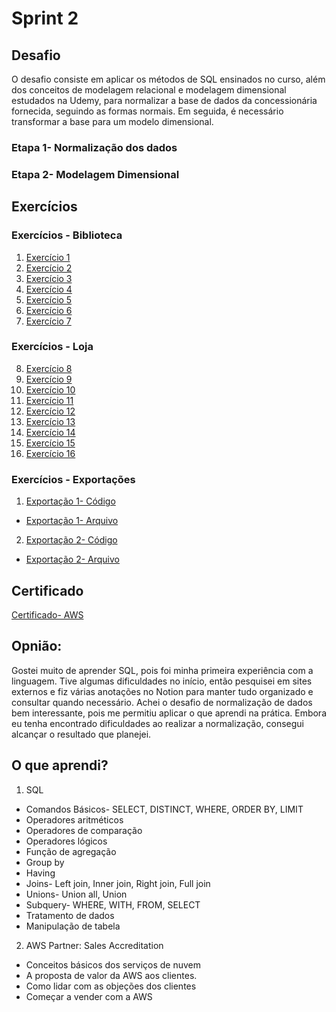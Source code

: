 # Sprint 2
## Desafio
O desafio consiste em aplicar os métodos de SQL ensinados no curso, além dos conceitos de modelagem relacional e modelagem dimensional estudados na Udemy, para normalizar a base de dados da concessionária fornecida, seguindo as formas normais. Em seguida, é necessário transformar a base para um modelo dimensional.

### Etapa 1- Normalização dos dados

### Etapa 2- Modelagem Dimensional

## Exercícios 
### Exercícios - Biblioteca 
1. [Exercício 1](https://github.com/Rafaapsantos/CompassUol_Programa_de_bolsas/blob/main/Sprint%202/Exercicios/exercicio01_biblioteca.sql)
2. [Exercício 2](https://github.com/Rafaapsantos/CompassUol_Programa_de_bolsas/blob/main/Sprint%202/Exercicios/exercicio02_biblioteca.sql)
3. [Exercício 3](https://github.com/Rafaapsantos/CompassUol_Programa_de_bolsas/blob/main/Sprint%202/Exercicios/exercicio03_biblioteca.sql)
4. [Exercício 4](https://github.com/Rafaapsantos/CompassUol_Programa_de_bolsas/blob/main/Sprint%202/Exercicios/exercicio04_biblioteca.sql)
5. [Exercício 5](https://github.com/Rafaapsantos/CompassUol_Programa_de_bolsas/blob/main/Sprint%202/Exercicios/exercicio05_biblioteca.sql)
6. [Exercício 6](https://github.com/Rafaapsantos/CompassUol_Programa_de_bolsas/blob/main/Sprint%202/Exercicios/exercicio06_biblioteca.sql)
7. [Exercício 7](https://github.com/Rafaapsantos/CompassUol_Programa_de_bolsas/blob/main/Sprint%202/Exercicios/exercicio07_biblioteca.sql)
    

### Exercícios - Loja
8. [Exercício 8](https://github.com/Rafaapsantos/CompassUol_Programa_de_bolsas/blob/main/Sprint%202/Exercicios/exercicio08_loja.sql)
9. [Exercício 9](https://github.com/Rafaapsantos/CompassUol_Programa_de_bolsas/blob/main/Sprint%202/Exercicios/exercicio09_loja.sql)
10. [Exercício 10](https://github.com/Rafaapsantos/CompassUol_Programa_de_bolsas/blob/main/Sprint%202/Exercicios/exercicio10_loja.sql)
11. [Exercício 11](https://github.com/Rafaapsantos/CompassUol_Programa_de_bolsas/blob/main/Sprint%202/Exercicios/exercicio11_loja.sql)
12. [Exercício 12](https://github.com/Rafaapsantos/CompassUol_Programa_de_bolsas/blob/main/Sprint%202/Exercicios/exercicio12_loja.sql)
13. [Exercício 13](https://github.com/Rafaapsantos/CompassUol_Programa_de_bolsas/blob/main/Sprint%202/Exercicios/exercicio13_loja.sql)
14. [Exercício 14](https://github.com/Rafaapsantos/CompassUol_Programa_de_bolsas/blob/main/Sprint%202/Exercicios/exercicio14_loja.sql)
15. [Exercício 15](https://github.com/Rafaapsantos/CompassUol_Programa_de_bolsas/blob/main/Sprint%202/Exercicios/exercicio15_loja.sql)
16. [Exercício 16](https://github.com/Rafaapsantos/CompassUol_Programa_de_bolsas/blob/main/Sprint%202/Exercicios/exercicio16_loja.sql)

### Exercícios - Exportações 
1. [Exportação 1- Código](https://github.com/Rafaapsantos/CompassUol_Programa_de_bolsas/blob/main/Sprint%202/Exercicios/exportacao_exercicio1.sql)
* [Exportação 1- Arquivo](https://github.com/Rafaapsantos/CompassUol_Programa_de_bolsas/blob/main/Sprint%202/Exercicios/10_Livros_Mais_Caros.csv)
2. [Exportação 2- Código](https://github.com/Rafaapsantos/CompassUol_Programa_de_bolsas/blob/main/Sprint%202/Exercicios/exportacao_exercicio2.sql)
* [Exportação 2- Arquivo](https://github.com/Rafaapsantos/CompassUol_Programa_de_bolsas/blob/main/Sprint%202/Exercicios/5_Editoras_Mais_Publicacoes.csv)

## Certificado 
[Certificado- AWS](https://github.com/Rafaapsantos/CompassUol_Programa_de_bolsas/tree/main/Sprint%202/Certificados)

## Opnião:
Gostei muito de aprender SQL, pois foi minha primeira experiência com a linguagem. Tive algumas dificuldades no início, então pesquisei em sites externos e fiz várias anotações no Notion para manter tudo organizado e consultar quando necessário. Achei o desafio de normalização de dados bem interessante, pois me permitiu aplicar o que aprendi na prática. Embora eu tenha encontrado dificuldades ao realizar a normalização, consegui alcançar o resultado que planejei.

## O que aprendi?
1. SQL
* Comandos Básicos- SELECT, DISTINCT, WHERE, ORDER BY, LIMIT 
* Operadores aritméticos
* Operadores de comparação
* Operadores lógicos
* Função de agregação
* Group by 
* Having
* Joins- Left join, Inner join, Right join, Full join
* Unions- Union all, Union 
* Subquery- WHERE, WITH, FROM, SELECT
* Tratamento de dados
* Manipulação de tabela

2. AWS Partner: Sales Accreditation
* Conceitos básicos dos serviços de nuvem
* A proposta de valor da AWS aos clientes.
* Como lidar com as objeções dos clientes
* Começar a vender com a AWS

